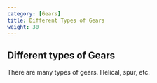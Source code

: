 ```yaml
---
category: [Gears]
title: Different Types of Gears
weight: 30
---
```


## Different types of Gears

There are many types of gears. Helical, spur, etc.
